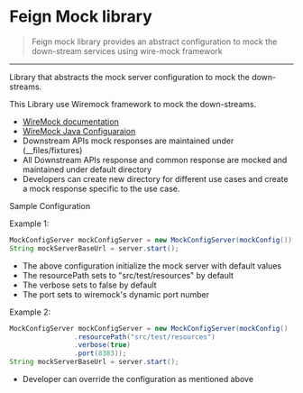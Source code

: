 # Feign Mock library

> Feign mock library provides an abstract configuration to mock the down-stream services using wire-mock framework

---

Library that abstracts the mock server configuration to mock the down-streams.

This Library use Wiremock framework to mock the down-streams.

- [WireMock documentation](https://wiremock.org/docs/)
- [WireMock Java Configuaraion](https://wiremock.org/docs/configuration/)
- Downstream APIs mock responses are maintained under (__files/fixtures)
- All Downstream APIs response and common response are mocked and maintained under default directory
- Developers can create new directory for different use cases and create a mock response specific to the use case.

Sample Configuration

Example 1:
``` java
MockConfigServer mockConfigServer = new MockConfigServer(mockConfig());
String mockServerBaseUrl = server.start();
```
- The above configuration initialize the mock server with default values
- The resourcePath sets to "src/test/resources" by default
- The verbose sets to false by default
- The port sets to wiremock's dynamic port number

Example 2:
``` java
MockConfigServer mockConfigServer = new MockConfigServer(mockConfig()
                .resourcePath("src/test/resources")
                .verbose(true)
                .port(8383));
String mockServerBaseUrl = server.start();
```
- Developer can override the configuration as mentioned above
